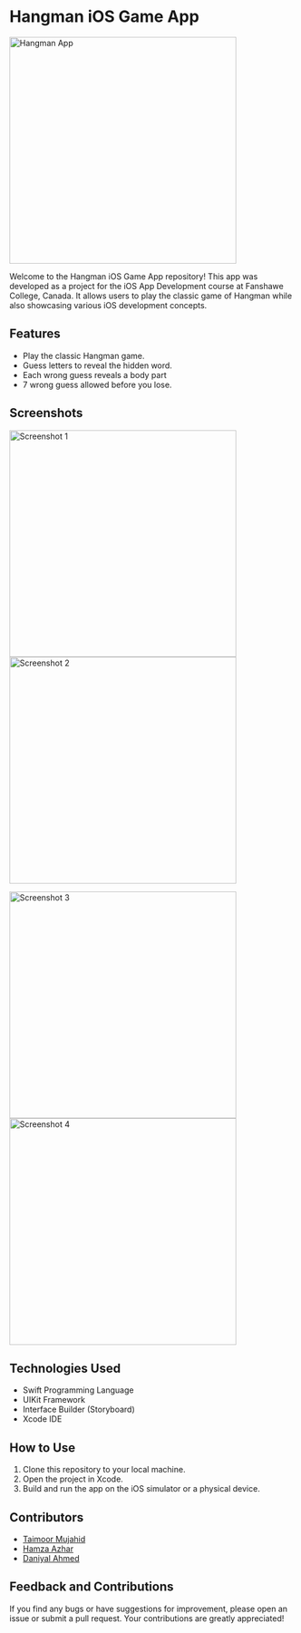 # Hangman iOS Game App

<img src="https://github.com/taimo0r/Hangman/blob/main/Screenshots/Hangman.png" alt="Hangman App" width="400"/> 

Welcome to the Hangman iOS Game App repository! This app was developed as a project for the iOS App Development course at Fanshawe College, Canada. It allows users to play the classic game of Hangman while also showcasing various iOS development concepts.

## Features

- Play the classic Hangman game.
- Guess letters to reveal the hidden word.
- Each wrong guess reveals a body part
- 7 wrong guess allowed before you lose.

## Screenshots

<img src="Screenshots/Simulator Screenshot - iPhone 14 Pro - 2023-08-21 at 17.38.12.png" alt="Screenshot 1" width="400"/>           <img src="Screenshots/Simulator Screenshot - iPhone 14 Pro - 2023-08-21 at 17.38.19.png" alt="Screenshot 2" width="400"/>     

<img src="Screenshots/Simulator%20Screenshot%20-%20iPhone%2014%20Pro%20-%202023-08-21%20at%2017.38.33.png" alt="Screenshot 3" width="400"/>           <img src="Screenshots/Simulator%20Screenshot%20-%20iPhone%2014%20Pro%20-%202023-08-21%20at%2017.38.50.png" alt="Screenshot 4" width="400"/>

## Technologies Used

- Swift Programming Language
- UIKit Framework
- Interface Builder (Storyboard)
- Xcode IDE

## How to Use

1. Clone this repository to your local machine.
2. Open the project in Xcode.
3. Build and run the app on the iOS simulator or a physical device.

## Contributors

- [Taimoor Mujahid](https://github.com/taimo0r)
- [Hamza Azhar](https://github.com/HamzaAzhar-iOSxFlutter)
- [Daniyal Ahmed](https://github.com/daniyal392)

## Feedback and Contributions

If you find any bugs or have suggestions for improvement, please open an issue or submit a pull request. Your contributions are greatly appreciated!

